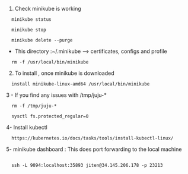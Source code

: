 1. Check minikube is working 

```
  minikube status

  minikube stop

  minikube delete --purge 

```

- This directory :~/.minikube --> certificates, configs and profile 

```
  rm -f /usr/local/bin/minikube
```

2. To install , once minikube is downloaded 

```
  install minikube-linux-amd64 /usr/local/bin/minikube
```

3 - If you find any issues with /tmp/juju-* 

```
  rm -f /tmp/juju-*

  sysctl fs.protected_regular=0
```

4- Install kubectl 

```
  https://kubernetes.io/docs/tasks/tools/install-kubectl-linux/
```


5- minikube dashboard : This does port forwarding to the local machine

```

  ssh -L 9094:localhost:35893 jiten@34.145.206.178 -p 23213
```
